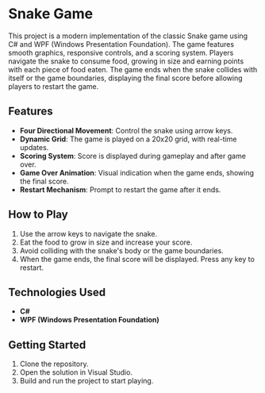# Snake Game

This project is a modern implementation of the classic Snake game using C# and WPF (Windows Presentation Foundation). The game features smooth graphics, responsive controls, and a scoring system. Players navigate the snake to consume food, growing in size and earning points with each piece of food eaten. The game ends when the snake collides with itself or the game boundaries, displaying the final score before allowing players to restart the game.

## Features

- **Four Directional Movement**: Control the snake using arrow keys.
- **Dynamic Grid**: The game is played on a 20x20 grid, with real-time updates.
- **Scoring System**: Score is displayed during gameplay and after game over.
- **Game Over Animation**: Visual indication when the game ends, showing the final score.
- **Restart Mechanism**: Prompt to restart the game after it ends.

## How to Play

1. Use the arrow keys to navigate the snake.
2. Eat the food to grow in size and increase your score.
3. Avoid colliding with the snake's body or the game boundaries.
4. When the game ends, the final score will be displayed. Press any key to restart.

## Technologies Used

- **C#**
- **WPF (Windows Presentation Foundation)**

## Getting Started

1. Clone the repository.
2. Open the solution in Visual Studio.
3. Build and run the project to start playing.
